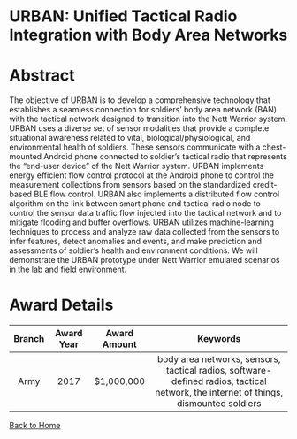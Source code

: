 
URBAN: Unified Tactical Radio Integration with Body Area Networks
=================================================================

# Abstract


The objective of URBAN is to develop a comprehensive technology that establishes a seamless connection for soldiers’ body area network (BAN) with the tactical network designed to transition into the Nett Warrior system. URBAN uses a diverse set of sensor modalities that provide a complete situational awareness related to vital, biological/physiological, and environmental health of soldiers. These sensors communicate with a chest-mounted Android phone connected to soldier’s tactical radio that represents the “end-user device” of the Nett Warrior system. URBAN implements energy efficient flow control protocol at the Android phone to control the measurement collections from sensors based on the standardized credit-based BLE flow control. URBAN also implements a distributed flow control algorithm on the link between smart phone and tactical radio node to control the sensor data traffic flow injected into the tactical network and to mitigate flooding and buffer overflows. URBAN utilizes machine-learning techniques to process and analyze raw data collected from the sensors to infer features, detect anomalies and events, and make prediction and assessments of soldier’s health and environment conditions. We will demonstrate the URBAN prototype under Nett Warrior emulated scenarios in the lab and field environment.  

# Award Details

|Branch|Award Year|Award Amount|Keywords|
| :---: | :---: | :---: | :---: |
|Army|2017|$1,000,000|body area networks, sensors, tactical radios, software-defined radios, tactical network, the internet of things, dismounted soldiers|
  
  


[Back to Home](https://github.com/chrischow/dod_sbir_awards#1085)